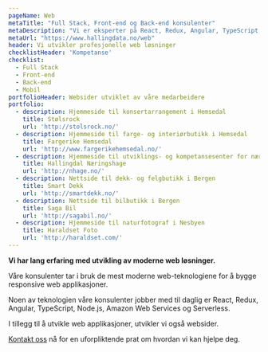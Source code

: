 ```yaml
---
pageName: Web
metaTitle: "Full Stack, Front-end og Back-end konsulenter"
metaDescription: "Vi er eksperter på React, Redux, Angular, TypeScript, JavaScript, Node.js, Amazon Web Services og Serverless."
metaUrl: "https://www.hallingdata.no/web"
header: Vi utvikler profesjonelle web løsninger
checklistHeader: 'Kompetanse'
checklist:
  - Full Stack
  - Front-end
  - Back-end
  - Mobil
portfolioHeader: Websider utviklet av våre medarbeidere
portfolio:
  - description: Hjemmeside til konsertarrangement i Hemsedal
    title: Stølsrock
    url: 'http://stolsrock.no/'
  - description: Hjemmeside til farge- og interiørbutikk i Hemsedal
    title: Fargerike Hemsedal
    url: 'http://www.fargerikehemsedal.no/'
  - description: Hjemmeside til utviklings- og kompetansesenter for næringslivet i Hallingdal
    title: Hallingdal Næringshage
    url: 'http://nhage.no/'
  - description: Nettside til dekk- og felgbutikk i Bergen
    title: Smart Dekk
    url: 'http://smartdekk.no/'
  - description: Nettside til bilbutikk i Bergen
    title: Saga Bil
    url: 'http://sagabil.no/'
  - description: Hjemmeside til naturfotograf i Nesbyen
    title: Haraldset Foto
    url: 'http://haraldset.com/'
---
```

**Vi har lang erfaring med utvikling av moderne web løsninger.**

Våre konsulenter tar i bruk de mest moderne web-teknologiene for å bygge responsive web applikasjoner.

Noen av teknologien våre konsulenter jobber med til daglig er React, Redux, Angular, TypeScript, Node.js, Amazon Web Services og Serverless.

I tillegg til å utvikle web applikasjoner, utvikler vi også websider.

[Kontakt oss](https://m.me/hallingdata) nå for en uforpliktende prat om hvordan vi kan hjelpe deg.

